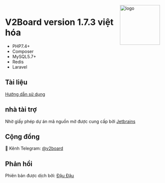 <img src="https://avatars.githubusercontent.com/u/56885001?s=200&v=4" alt="logo" width="130" height="130" align="right"/>

# **V2Board version 1.7.3 việt hóa**

- PHP7.4+
- Composer
- MySQL5.7+
- Redis
- Laravel

## Tài liệu
[Hướng dẫn sử dụng](https://v2board.com)

## nhà tài trợ
Nhờ giấy phép dự án mã nguồn mở được cung cấp bởi [Jetbrains](https://www.jetbrains.com/)

## Cộng đồng
🔔 Kênh Telegram: [@v2board](https://t.me/v2board)  

## Phản hồi
Phiên bản được dịch bởi: [Đậu Đậu](https://zalo.me/0983538806)  
